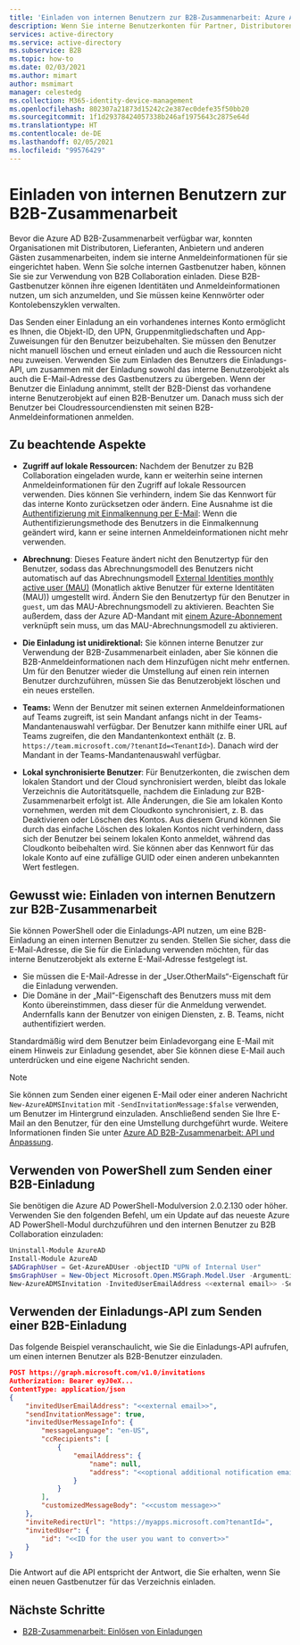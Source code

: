 ```yaml
---
title: 'Einladen von internen Benutzern zur B2B-Zusammenarbeit: Azure AD'
description: Wenn Sie interne Benutzerkonten für Partner, Distributoren, Lieferanten, Anbieter und andere Gäste verwenden, können Sie die Umstellung auf die Azure AD B2B-Zusammenarbeit durchführen, indem Sie die Gäste zur Anmeldung mit ihren eigenen externen Anmeldeinformationen einladen. Verwenden Sie entweder PowerShell oder die Einladungs-API von Microsoft Graph.
services: active-directory
ms.service: active-directory
ms.subservice: B2B
ms.topic: how-to
ms.date: 02/03/2021
ms.author: mimart
author: msmimart
manager: celestedg
ms.collection: M365-identity-device-management
ms.openlocfilehash: 802307a21873d15242c2e387ec0defe35f50bb20
ms.sourcegitcommit: 1f1d29378424057338b246af1975643c2875e64d
ms.translationtype: HT
ms.contentlocale: de-DE
ms.lasthandoff: 02/05/2021
ms.locfileid: "99576429"
---
```

# <a name="invite-internal-users-to-b2b-collaboration"></a>Einladen von internen Benutzern zur B2B-Zusammenarbeit

Bevor die Azure AD B2B-Zusammenarbeit verfügbar war, konnten Organisationen mit Distributoren, Lieferanten, Anbietern und anderen Gästen zusammenarbeiten, indem sie interne Anmeldeinformationen für sie eingerichtet haben. Wenn Sie solche internen Gastbenutzer haben, können Sie sie zur Verwendung von B2B Collaboration einladen. Diese B2B-Gastbenutzer können ihre eigenen Identitäten und Anmeldeinformationen nutzen, um sich anzumelden, und Sie müssen keine Kennwörter oder Kontolebenszyklen verwalten.

Das Senden einer Einladung an ein vorhandenes internes Konto ermöglicht es Ihnen, die Objekt-ID, den UPN, Gruppenmitgliedschaften und App-Zuweisungen für den Benutzer beizubehalten. Sie müssen den Benutzer nicht manuell löschen und erneut einladen und auch die Ressourcen nicht neu zuweisen. Verwenden Sie zum Einladen des Benutzers die Einladungs-API, um zusammen mit der Einladung sowohl das interne Benutzerobjekt als auch die E-Mail-Adresse des Gastbenutzers zu übergeben. Wenn der Benutzer die Einladung annimmt, stellt der B2B-Dienst das vorhandene interne Benutzerobjekt auf einen B2B-Benutzer um. Danach muss sich der Benutzer bei Cloudressourcendiensten mit seinen B2B-Anmeldeinformationen anmelden.

## <a name="things-to-consider"></a>Zu beachtende Aspekte

- **Zugriff auf lokale Ressourcen:** Nachdem der Benutzer zu B2B Collaboration eingeladen wurde, kann er weiterhin seine internen Anmeldeinformationen für den Zugriff auf lokale Ressourcen verwenden. Dies können Sie verhindern, indem Sie das Kennwort für das interne Konto zurücksetzen oder ändern. Eine Ausnahme ist die [Authentifizierung mit Einmalkennung per E-Mail](one-time-passcode.md): Wenn die Authentifizierungsmethode des Benutzers in die Einmalkennung geändert wird, kann er seine internen Anmeldeinformationen nicht mehr verwenden.

- **Abrechnung**: Dieses Feature ändert nicht den Benutzertyp für den Benutzer, sodass das Abrechnungsmodell des Benutzers nicht automatisch auf das Abrechnungsmodell [External Identities monthly active user (MAU)](external-identities-pricing.md) (Monatlich aktive Benutzer für externe Identitäten (MAU)) umgestellt wird. Ändern Sie den Benutzertyp für den Benutzer in `guest`, um das MAU-Abrechnungsmodell zu aktivieren. Beachten Sie außerdem, dass der Azure AD-Mandant mit [einem Azure-Abonnement](external-identities-pricing.md#link-your-azure-ad-tenant-to-a-subscription) verknüpft sein muss, um das MAU-Abrechnungsmodell zu aktivieren.

- **Die Einladung ist unidirektional:** Sie können interne Benutzer zur Verwendung der B2B-Zusammenarbeit einladen, aber Sie können die B2B-Anmeldeinformationen nach dem Hinzufügen nicht mehr entfernen. Um für den Benutzer wieder die Umstellung auf einen rein internen Benutzer durchzuführen, müssen Sie das Benutzerobjekt löschen und ein neues erstellen.

- **Teams:** Wenn der Benutzer mit seinen externen Anmeldeinformationen auf Teams zugreift, ist sein Mandant anfangs nicht in der Teams-Mandantenauswahl verfügbar. Der Benutzer kann mithilfe einer URL auf Teams zugreifen, die den Mandantenkontext enthält (z. B. `https://team.microsoft.com/?tenantId=<TenantId>`). Danach wird der Mandant in der Teams-Mandantenauswahl verfügbar.

- **Lokal synchronisierte Benutzer**: Für Benutzerkonten, die zwischen dem lokalen Standort und der Cloud synchronisiert werden, bleibt das lokale Verzeichnis die Autoritätsquelle, nachdem die Einladung zur B2B-Zusammenarbeit erfolgt ist. Alle Änderungen, die Sie am lokalen Konto vornehmen, werden mit dem Cloudkonto synchronisiert, z. B. das Deaktivieren oder Löschen des Kontos. Aus diesem Grund können Sie durch das einfache Löschen des lokalen Kontos nicht verhindern, dass sich der Benutzer bei seinem lokalen Konto anmeldet, während das Cloudkonto beibehalten wird. Sie können aber das Kennwort für das lokale Konto auf eine zufällige GUID oder einen anderen unbekannten Wert festlegen.

## <a name="how-to-invite-internal-users-to-b2b-collaboration"></a>Gewusst wie: Einladen von internen Benutzern zur B2B-Zusammenarbeit

Sie können PowerShell oder die Einladungs-API nutzen, um eine B2B-Einladung an einen internen Benutzer zu senden. Stellen Sie sicher, dass die E-Mail-Adresse, die Sie für die Einladung verwenden möchten, für das interne Benutzerobjekt als externe E-Mail-Adresse festgelegt ist.

- Sie müssen die E-Mail-Adresse in der „User.OtherMails“-Eigenschaft für die Einladung verwenden.
- Die Domäne in der „Mail“-Eigenschaft des Benutzers muss mit dem Konto übereinstimmen, dass dieser für die Anmeldung verwendet. Andernfalls kann der Benutzer von einigen Diensten, z. B. Teams, nicht authentifiziert werden.

Standardmäßig wird dem Benutzer beim Einladevorgang eine E-Mail mit einem Hinweis zur Einladung gesendet, aber Sie können diese E-Mail auch unterdrücken und eine eigene Nachricht senden.

> [!NOTE]
> Sie können zum Senden einer eigenen E-Mail oder einer anderen Nachricht `New-AzureADMSInvitation` mit `-SendInvitationMessage:$false` verwenden, um Benutzer im Hintergrund einzuladen. Anschließend senden Sie Ihre E-Mail an den Benutzer, für den eine Umstellung durchgeführt wurde. Weitere Informationen finden Sie unter [Azure AD B2B-Zusammenarbeit: API und Anpassung](customize-invitation-api.md).

## <a name="use-powershell-to-send-a-b2b-invitation"></a>Verwenden von PowerShell zum Senden einer B2B-Einladung

Sie benötigen die Azure AD PowerShell-Modulversion 2.0.2.130 oder höher. Verwenden Sie den folgenden Befehl, um ein Update auf das neueste Azure AD PowerShell-Modul durchzuführen und den internen Benutzer zu B2B Collaboration einzuladen:

```powershell
Uninstall-Module AzureAD
Install-Module AzureAD
$ADGraphUser = Get-AzureADUser -objectID "UPN of Internal User"
$msGraphUser = New-Object Microsoft.Open.MSGraph.Model.User -ArgumentList $ADGraphUser.ObjectId
New-AzureADMSInvitation -InvitedUserEmailAddress <<external email>> -SendInvitationMessage $True -InviteRedirectUrl "http://myapps.microsoft.com" -InvitedUser $msGraphUser
```

## <a name="use-the-invitation-api-to-send-a-b2b-invitation"></a>Verwenden der Einladungs-API zum Senden einer B2B-Einladung

Das folgende Beispiel veranschaulicht, wie Sie die Einladungs-API aufrufen, um einen internen Benutzer als B2B-Benutzer einzuladen.

```json
POST https://graph.microsoft.com/v1.0/invitations
Authorization: Bearer eyJ0eX...
ContentType: application/json
{
    "invitedUserEmailAddress": "<<external email>>",
    "sendInvitationMessage": true,
    "invitedUserMessageInfo": {
        "messageLanguage": "en-US",
        "ccRecipients": [
            {
                "emailAddress": {
                    "name": null,
                    "address": "<<optional additional notification email>>"
                }
            }
        ],
        "customizedMessageBody": "<<custom message>>"
    },
    "inviteRedirectUrl": "https://myapps.microsoft.com?tenantId=",
    "invitedUser": {
        "id": "<<ID for the user you want to convert>>"
    }
}
```

Die Antwort auf die API entspricht der Antwort, die Sie erhalten, wenn Sie einen neuen Gastbenutzer für das Verzeichnis einladen.
## <a name="next-steps"></a>Nächste Schritte

- [B2B-Zusammenarbeit: Einlösen von Einladungen](redemption-experience.md)
